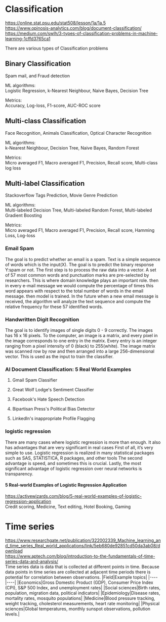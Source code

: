 # Classification
https://online.stat.psu.edu/stat508/lesson/1a/1a.5<br>
https://www.opinosis-analytics.com/blog/document-classification/<br>
https://medium.com/swlh/3-types-of-classification-problems-in-machine-learning-1cffd3765ca1<br>

There are various types of Classification problems
## Binary Classification
Spam mail, and Fraud detection<br>

ML algorithms:<br>
Logistic Regression, k-Nearest Neighbour, Naive Bayes, Decision Tree

Metrics:<br>
Accuracy, Log-loss, F1-score, AUC-ROC score
## Multi-class Classification
Face Recognition, Animals Classification, Optical Character Recognition

ML algorithms:<br>
k-Nearest Neighbour, Decision Tree, Naive Bayes, Random Forest

Metrics:<br>
Micro averaged F1, Macro averaged F1, Precision, Recall score, Multi-class log loss
## Multi-label Classification
Stackoverflow Tags Prediction, Movie Genre Prediction<br>

ML algorithms:<br>
Multi-labeled Decision Tree, Multi-labeled Random Forest, Multi-labeled Gradient Boosting

Metrics:<br>
Micro averaged F1, Macro averaged F1, Precision, Recall score, Hamming Loss, Log-loss

### Email Spam
The goal is to predict whether an email is a spam.
Text is a simple sequence of words which is the input(X).
The goal is to predict the binary response Y:spam or not.
The first step is to process the raw data into a vector.
A set of 57 most common words and punctuation marks are pre-selected by researchers.
This is where domain knowledge plays an important role.
then in every e-mail message we would compute  the percentage of times this word appears with respect to the total number of words in the email message.
then model is trained. In the future when a new email message is received, the algorithm will analyze the text sequence and compute the relative frequency for these 57 identified words.

### Handwritten Digit Recognition
The goal is to identify images of single digits 0 - 9 correctly.
The images has 16 x 16 pixels. To the computer, an image is a matrix, and every pixel in the image corresponds to one entry in the matrix.
Every entry is an integer ranging from a pixel intensity of 0 (black) to 255(white). The image matrix was scanned row by row and then arranged into 
a large 256-dimensional vector. This is used as the input to train the classifier.

### AI Document Classification: 5 Real World Examples
1. Gmail Spam Classifier

2. Great Wolf Lodge's Sentiment Classifier

3. Facebook's Hate Speech Detection

4. Bipartisan Press's Political Bias Detector

5. LinkedIn's inappropriate Profile Flagging

### logistic regression
There are many cases where logistic regression is more than enough. It also has advantages that are very significant in real cases
First of all, it’s very simple to use. Logistic regression is realized in many statistical packages such as SAS, STATISTICA, R packages, and other tools
The second advantage is speed, and sometimes this is crucial.
Lastly, the most significant advantage of logistic regression over neural networks is transparency.

#### 5 Real-world Examples of Logistic Regression Application
https://activewizards.com/blog/5-real-world-examples-of-logistic-regression-application<br>
Credit scoring, Medicine, Text editing, Hotel Booking, Gaming


# Time series
https://www.researchgate.net/publication/322002339_Machine_learning_and_time_series_Real_world_applications/link/5eb680de92851cd50da3ab08/download<br>
https://www.aptech.com/blog/introduction-to-the-fundamentals-of-time-series-data-and-analysis/<br>
Time series data is data that is collected at different points in time.
Because data points in time series are collected at adjacent time periods there is potential for correlation between observations.
|Field|Example topics|
|----|----|
|Economics|Gross Domestic Product (GDP), Consumer Price Index (CPI), S&P 500 Index, and unemployment rates|
|Social sciences|Birth rates, population, migration data, political indicators|
|Epidemiology|Disease rates, mortality rates, mosquito populations|
|Medicine|Blood pressure tracking, weight tracking, cholesterol measurements, heart rate monitoring|
|Physical sciences|Global temperatures, monthly sunspot observations, pollution levels.|



